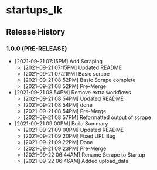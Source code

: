 # startups_lk

## Release History

### 1.0.0 (PRE-RELEASE)
* [2021-09-21 07:15PM] Add Scraping
  *  [2021-09-21 07:15PM] Updated README
  *  [2021-09-21 07:21PM] Basic scrape
  *  [2021-09-21 08:52PM] Basic Scrape complete
  *  [2021-09-21 08:52PM] Pre-Merge
* [2021-09-21 08:54PM] Remove extra workflows
  *  [2021-09-21 08:54PM] Updated README
  *  [2021-09-21 08:54PM] done
  *  [2021-09-21 08:54PM] Pre-Merge
  *  [2021-09-21 08:57PM] Reformatted output of scrape
* [2021-09-21 09:00PM] Build Summary
  *  [2021-09-21 09:00PM] Updated README
  *  [2021-09-21 09:20PM] Fixed URL Bug
  *  [2021-09-21 09:22PM] Done
  *  [2021-09-21 09:23PM] Pre-Merge
  *  [2021-09-22 06:44AM] Rename Scrape to Startup
  *  [2021-09-22 06:46AM] Added upload_data
